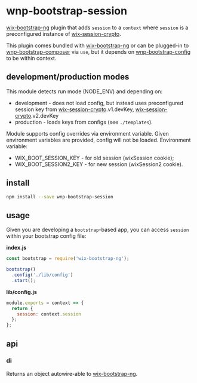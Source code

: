 # wnp-bootstrap-session

[wix-bootstrap-ng](../../bootstrap/wix-bootstrap-ng) plugin that adds `session` to a `context` where `session` is a preconfigured instance of [wix-session-crypto](../../security/wix-session-crypto). 

This plugin comes bundled with [wix-bootstrap-ng](../../bootstrap/wix-bootstrap-ng) or can be plugged-in to [wnp-bootstrap-composer](../wnp-bootstrap-composer) via `use`, but it depends on [wnp-bootstrap-config](../wnp-bootstrap-config) to be within context. 

## development/production modes

This module detects run mode (NODE_ENV) and depending on:
 - development - does not load config, but instead uses preconfigured session key from [wix-session-crypto](../../security/wix-session-crypto).v1.devKey, [wix-session-crypto](../../security/wix-session-crypto).v2.devKey
 - production - loads keys from configs (see `./templates`). 

Module supports config overrides via environment variable. Given environment variables are provided, config will not be loaded. Environment variable:
 - WIX_BOOT_SESSION_KEY - for old session (wixSession cookie);
 - WIX_BOOT_SESSION2_KEY - for new session (wixSession2 cookie).

## install

```bash
npm install --save wnp-bootstrap-session 
```

## usage

Given you are developing a `bootstrap`-based app, you can access `session` within your bootstrap config file:

**index.js**

```js
const bootstrap = require('wix-bootstrap-ng');

bootstrap()
  .config('./lib/config')
  .start();
```

**lib/config.js**

```js
module.exports = context => {
  return {
    session: context.session
  };
};
```

## api
### di
Returns an object autowire-able to [wix-bootstrap-ng](../../bootstrap/wix-bootstrap-ng).